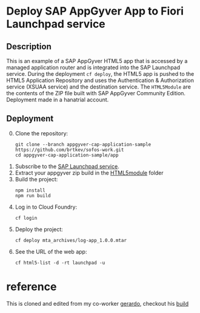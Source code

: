 # Deploy SAP AppGyver App to Fiori Launchpad service

## Description

This is an example of a SAP AppGyver HTML5 app that is accessed by a managed application router and is integrated into the SAP Launchpad service. During the deployment `cf deploy`, the HTML5 app is pushed to the HTML5 Application Repository and uses the Authentication & Authorization service (XSUAA service) and the destination service. The `HTML5Module` are the contents of the ZIP file built with SAP AppGyver Community Edition. Deployment made in a hanatrial account.

##

## Deployment

0. Clone the repository:
    ```
    git clone --branch appgyver-cap-application-sample https://github.com/brtkev/sofos-work.git
    cd appgyver-cap-application-sample/app
    ```
1. Subscribe to the [SAP Launchpad service](https://developers.sap.com/tutorials/cp-portal-cloud-foundry-getting-started.html).
2. Extract your appgyver zip build in the [HTML5module](./HTML5module/) folder
3. Build the project:
    ```
    npm install
    npm run build
    ```
4. Log in to Cloud Foundry:
    ```
    cf login
    ```
5. Deploy the project:
    ```
    cf deploy mta_archives/log-app_1.0.0.mtar
    ```
6. See the URL of the web app:
    ```
    cf html5-list -d -rt launchpad -u
    ```

# reference

This is cloned and edited from my co-worker [gerardo](https://github.com/GerardoDiaz22/), checkout his [build](https://github.com/GerardoDiaz22/sample-appgyver)